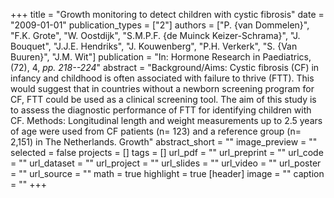+++
title = "Growth monitoring to detect children with cystic fibrosis"
date = "2009-01-01"
publication_types = ["2"]
authors = ["P. {van Dommelen}", "F.K. Grote", "W. Oostdijk", "S.M.P.F. {de Muinck Keizer-Schrama}", "J. Bouquet", "J.J.E. Hendriks", "J. Kouwenberg", "P.H. Verkerk", "S. {Van Buuren}", "J.M. Wit"]
publication = "In: Hormone Research in Paediatrics, (72), 4, _pp. 218--224_"
abstract = "Background/Aims: Cystic fibrosis (CF) in infancy and childhood is often associated with failure to thrive (FTT). This would suggest that in countries without a newborn screening program for CF, FTT could be used as a clinical screening tool. The aim of this study is to assess the diagnostic performance of FTT for identifying children with CF. Methods: Longitudinal length and weight measurements up to 2.5 years of age were used from CF patients (n= 123) and a reference group (n= 2,151) in The Netherlands. Growth"
abstract_short = ""
image_preview = ""
selected = false
projects = []
tags = []
url_pdf = ""
url_preprint = ""
url_code = ""
url_dataset = ""
url_project = ""
url_slides = ""
url_video = ""
url_poster = ""
url_source = ""
math = true
highlight = true
[header]
image = ""
caption = ""
+++

